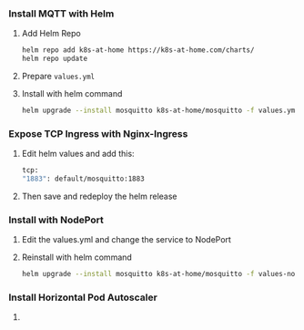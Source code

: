 ### Install MQTT with Helm

1. Add Helm Repo
   ```sh
   helm repo add k8s-at-home https://k8s-at-home.com/charts/
   helm repo update
   ```

2. Prepare `values.yml`

3. Install with helm command
   ```sh
   helm upgrade --install mosquitto k8s-at-home/mosquitto -f values.yml
   ```


### Expose TCP Ingress with Nginx-Ingress

1. Edit helm values and add this:
   ```sh
   tcp:
   "1883": default/mosquitto:1883
   ```

2. Then save and redeploy the helm release


### Install with NodePort
1. Edit the values.yml and change the service to NodePort

2. Reinstall with helm command
   ```sh
   helm upgrade --install mosquitto k8s-at-home/mosquitto -f values-nodeport.yml
   ```


### Install Horizontal Pod Autoscaler

1. 
